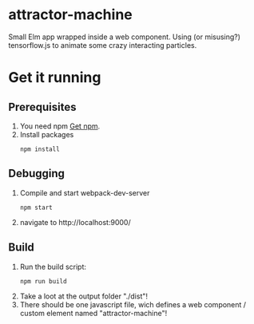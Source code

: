 # attractor-machine
Small Elm app wrapped inside a web component. Using (or misusing?) tensorflow.js to animate some crazy interacting particles.

# Get it running

## Prerequisites

1. You need npm [Get npm](https://www.npmjs.com/get-npm).
2. Install packages
   ```
   npm install
   ```

## Debugging

1. Compile and start webpack-dev-server
   ```
   npm start
   ```
2. navigate to http://localhost:9000/

## Build

1. Run the build script:
   ```
   npm run build
   ```
2. Take a loot at the output folder "./dist"!
3. There should be one javascript file, wich defines a web component / custom element named "attractor-machine"!